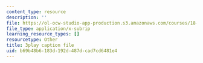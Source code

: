 ```yaml
---
content_type: resource
description: ''
file: https://ol-ocw-studio-app-production.s3.amazonaws.com/courses/18-06sc-linear-algebra-fall-2011/b69b48b6183d192d487dcad7cd6481e4_VqP2tREMvt0.srt
file_type: application/x-subrip
learning_resource_types: []
resourcetype: Other
title: 3play caption file
uid: b69b48b6-183d-192d-487d-cad7cd6481e4
---
```

